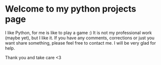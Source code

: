 # Welcome to my python projects page

I like Python, for me is like to play a game :)
It is not my professional work (maybe yet), but I like it.
If you have any comments, corrections or just you want share something, please feel free to contact me. 
I will be very glad for help.

Thank you and take care <3
